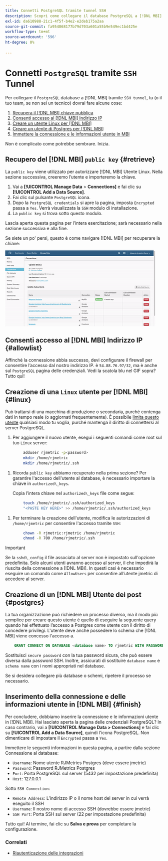 ```yaml
---
title: Connetti PostgreSQL tramite tunnel SSH
description: Scopri come collegare il database PostgreSQL a [!DNL MBI] tramite un tunnel SSH.
exl-id: da610988-21c1-4f5f-b4e2-e2deb175a2aa
source-git-commit: fa954868177b79d703a601a55b9e549ec1bd425e
workflow-type: tm+mt
source-wordcount: '596'
ht-degree: 0%

---
```


# Connetti `PostgreSQL` tramite `SSH` Tunnel

Per collegare il `PostgreSQL` database a [!DNL MBI] tramite `SSH tunnel`, tu (o il tuo team, se non sei un tecnico) dovrai fare alcune cose:

1. [Recupera il [!DNL MBI] chiave pubblica](#retrieve)
1. [Consenti accesso al [!DNL MBI] Indirizzo IP](#allowlist)
1. [Creare un utente Linux per [!DNL MBI] ](#linux)
1. [Creare un utente di Postgres per [!DNL MBI] ](#postgres)
1. [Immettere la connessione e le informazioni utente in MBI](#finish)

Non è complicato come potrebbe sembrare. Inizia.

## Recupero del [!DNL MBI] `public key` {#retrieve}

La `public key` viene utilizzato per autorizzare [!DNL MBI] Utente Linux. Nella sezione successiva, creeremo l’utente e importeremo la chiave.

1. Vai a **[!UICONTROL Manage Data** > **Connections]** e fai clic su **[!UICONTROL Add a Data Source]**.
1. Fai clic sul pulsante `PostgreSQL` icona.
1. Dopo la `PostgreSQL credentials` si apre la pagina, imposta `Encrypted` passa a `Yes`. Verrà visualizzata la `SSH` modulo di installazione.
1. La `public key` si trova sotto questo modulo.

Lascia aperta questa pagina per l’intera esercitazione; sarà necessario nella sezione successiva e alla fine.

Se siete un po&#39; persi, questo è come navigare [!DNL MBI] per recuperare la chiave:

![Recupero della chiave pubblica RJMetrics](../../../assets/get-mbi-public-key.gif)

## Consenti accesso al [!DNL MBI] Indirizzo IP {#allowlist}

Affinché la connessione abbia successo, devi configurare il firewall per consentire l’accesso dal nostro indirizzo IP. è `54.88.76.97/32`, ma è anche sul `PostgreSQL` pagina delle credenziali. Vedi la scatola blu nel GIF sopra? Tutto qui!

## Creazione di una `Linux` utente per [!DNL MBI] {#linux}

Può trattarsi di una macchina di produzione o secondaria, purché contenga dati in tempo reale (o aggiornati frequentemente). È possibile [limita questo utente](../../../administrator/account-management/restrict-db-access.md) qualsiasi modo tu voglia, purché mantenga il diritto di connettersi al server PostgreSQL.

1. Per aggiungere il nuovo utente, esegui i seguenti comandi come root sul tuo `Linux` server:

```bash
        adduser rjmetric -p<password>
        mkdir /home/rjmetric
        mkdir /home/rjmetric/.ssh
```

1. Ricorda `public key` abbiamo recuperato nella prima sezione? Per garantire l&#39;accesso dell&#39;utente al database, è necessario importare la chiave in `authorized\_keys`.

   Copia l’intera chiave nel `authorized\_keys` file come segue:

```bash
        touch /home/rjmetric/.ssh/authorized_keys
        "<PASTE KEY HERE>" >> /home/rjmetric/.ssh/authorized_keys
```

1. Per terminare la creazione dell&#39;utente, modifica le autorizzazioni di `/home/rjmetric` per consentire l&#39;accesso tramite `SSH`:

```bash
        chown -R rjmetric:rjmetric /home/rjmetric
        chmod -R 700 /home/rjmetric/.ssh
```

>[!IMPORTANT]
>
>Se la `sshd\_config` il file associato al server non è impostato sull&#39;opzione predefinita. Solo alcuni utenti avranno accesso al server, il che impedirà la riuscita della connessione a [!DNL MBI]. In questi casi è necessario eseguire un comando come `AllowUsers` per consentire all’utente jmetric di accedere al server.

## Creazione di un [!DNL MBI] Utente dei post {#postgres}

La tua organizzazione può richiedere un processo diverso, ma il modo più semplice per creare questo utente è quello di eseguire la seguente query quando hai effettuato l’accesso a Postgres come utente con il diritto di concedere privilegi. L&#39;utente deve anche possedere lo schema che [!DNL MBI] viene concesso l&#39;accesso a.

```sql
    GRANT CONNECT ON DATABASE <database name> TO rjmetric WITH PASSWORD <secure password>;GRANT USAGE ON SCHEMA <schema name> TO rjmetric;GRANT SELECT ON ALL TABLES IN SCHEMA <schema name> TO rjmetric;ALTER DEFAULT PRIVILEGES IN SCHEMA <schema name> GRANT SELECT ON TABLES TO rjmetric;
```

Sostituisci `secure password` con la tua password sicura, che può essere diversa dalla password SSH. Inoltre, assicurati di sostituire `database name` e `schema name` con i nomi appropriati nel database.

Se si desidera collegare più database o schemi, ripetere il processo se necessario.

## Inserimento della connessione e delle informazioni utente in [!DNL MBI] {#finish}

Per concludere, dobbiamo inserire la connessione e le informazioni utente in [!DNL MBI]. Hai lasciato aperta la pagina delle credenziali PostgreSQL? In caso contrario, vai a **[!UICONTROL Manage Data > Connections]** e fai clic su **[!UICONTROL Add a Data Source]**, quindi l&#39;icona PostgreSQL. Non dimenticare di impostare il `Encrypted` passa a `Yes`.

Immettere le seguenti informazioni in questa pagina, a partire dalla sezione Connessione al database:

* `Username`: Nome utente RJMetrics Postgres (deve essere jmetric)
* `Password`: Password RJMetrics Postgres
* `Port`: Porta PostgreSQL sul server (5432 per impostazione predefinita)
* `Host`: 127.0.0.1

Sotto `SSH Connection`:

* `Remote Address`: L’indirizzo IP o il nome host del server in cui verrà eseguito il SSH
* `Username`: Il nostro nome di accesso SSH (dovrebbe essere jmetric)
* `SSH Port`: Porta SSH sul server (22 per impostazione predefinita)

Tutto qui! Al termine, fai clic su **Salva e prova** per completare la configurazione.

### Correlati

* [Riautenticazione delle integrazioni](https://experienceleague.adobe.com/docs/commerce-knowledge-base/kb/how-to/mbi-reauthenticating-integrations.html?lang=en)
